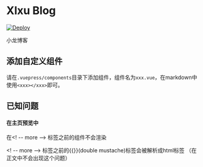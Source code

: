 # Xlxu Blog
[![Deploy](https://github.com/xuxl-dev/blog/actions/workflows/deploy-docs.yml/badge.svg)](https://github.com/xuxl-dev/blog/actions/workflows/deploy-docs.yml)

小龙博客

## 添加自定义组件
请在`.vuepress/components`目录下添加组件，组件名为`xxx.vue`，在markdown中使用`<xxx></xxx>`即可。

## 已知问题
#### 在主页预览中

在\<! -- more --\> 标签之前的组件不会渲染

\<! -- more --\> 标签之前的\{\{\}\}(double mustache)标签会被解析成html标签
（在正文中不会出现这个问题）